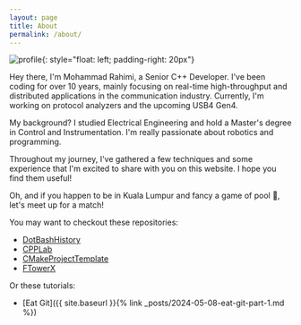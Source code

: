 ```yaml
---
layout: page
title: About
permalink: /about/
---
```


![profile](https://gravatar.com/avatar/3a648617ab98198334f03c560bfbdf5e4923ab08c60132fa9f6da5f2048ebeb0?s=200){: style="float: left; padding-right: 20px"}

Hey there, I'm Mohammad Rahimi, a Senior C++ Developer. I've been coding for over 10 years, mainly focusing on real-time high-throughput and distributed applications in the communication industry. Currently, I'm working on protocol analyzers and the upcoming USB4 Gen4.

My background? I studied Electrical Engineering and hold a Master's degree in Control and Instrumentation. I'm really passionate about robotics and programming.

Throughout my journey, I've gathered a few techniques and some experience that I'm excited to share with you on this website. I hope you find them useful!

Oh, and if you happen to be in Kuala Lumpur and fancy a game of pool 🎱, let's meet up for a match!

You may want to checkout these repositories:

- [DotBashHistory][dot-bash-history-repo]
- [CPPLab][cpp-lab-repo]
- [CMakeProjectTemplate][cmake-project-template-repo]
- [FTowerX][ftowerx-repo]

Or these tutorials:

- [Eat Git]({{ site.baseurl }}{% link _posts/2024-05-08-eat-git-part-1.md %})

[dot-bash-history-repo]: https://github.com/MhmRhm/DotBashHistory
[cpp-lab-repo]: https://github.com/MhmRhm/cpplab
[cmake-project-template-repo]: https://github.com/MhmRhm/CMakeProjectTemplate
[ftowerx-repo]: https://github.com/MhmRhm/FTowerX
